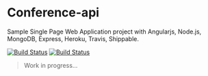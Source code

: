 Conference-api
==============
Sample Single Page Web Application project with Angularjs, Node.js, MongoDB, Express, Heroku, Travis, Shippable.

[![Build Status](https://travis-ci.org/newaeonweb/conference-api.svg?branch=master)](https://travis-ci.org/newaeonweb/conference-api) 
[![Build Status](https://api.shippable.com/projects/5422e74e78826375c3f0e312/badge?branchName=master)](https://app.shippable.com/projects/5422e74e78826375c3f0e312/builds/latest)

> Work in progress...
